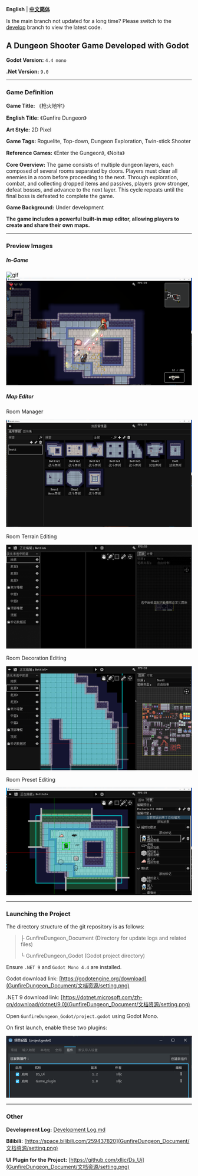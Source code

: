 **English** | [**中文简体**](./README-zh.md)

Is the main branch not updated for a long time? Please switch to the [develop](/develop) branch to view the latest code.



## A Dungeon Shooter Game Developed with Godot  

**Godot Version:** `4.4 mono`  

**.Net Version:** `9.0`  

---
### Game Definition  

**Game Title:** 《枪火地牢》  

**English Title:** 《Gunfire Dungeon》  

**Art Style:** 2D Pixel  

**Game Tags:** Roguelite, Top-down, Dungeon Exploration, Twin-stick Shooter  

**Reference Games:** 《Enter the Gungeon》, 《Noita》  

**Core Overview:** The game consists of multiple dungeon layers, each composed of several rooms separated by doors. Players must clear all enemies in a room before proceeding to the next. Through exploration, combat, and collecting dropped items and passives, players grow stronger, defeat bosses, and advance to the next layer. This cycle repeats until the final boss is defeated to complete the game.  

**Game Background:** Under development  

**The game includes a powerful built-in map editor, allowing players to create and share their own maps.**  

---
### Preview Images  

##### In-Game  

![gif](GunfireDungeon_Document/文档资源/preview_gif.gif)  
![png](GunfireDungeon_Document/文档资源/preview1.png)  

##### Map Editor  

Room Manager  

![png](GunfireDungeon_Document/文档资源/preview2.png)  

Room Terrain Editing  

![png](GunfireDungeon_Document/文档资源/preview3_gif.gif)  

Room Decoration Editing  

![png](GunfireDungeon_Document/文档资源/preview2_gif.gif)  

Room Preset Editing  

![png](GunfireDungeon_Document/文档资源/preview3.png)  

---
### Launching the Project  

The directory structure of the git repository is as follows:  
> ├ GunfireDungeon_Document (Directory for update logs and related files) 
>
> └ GunfireDungeon_Godot (Godot project directory)  

Ensure `.NET 9` and `Godot Mono 4.4` are installed.  

Godot download link: [https://godotengine.org/download](GunfireDungeon_Document/文档资源/setting.png)  

.NET 9 download link: [https://dotnet.microsoft.com/zh-cn/download/dotnet/9.0](GunfireDungeon_Document/文档资源/setting.png)  

Open `GunfireDungeon_Godot/project.godot` using Godot Mono.  

On first launch, enable these two plugins:  

![setting.png](GunfireDungeon_Document/文档资源/setting.png)  

---
### Other  

**Development Log:** [Development Log.md](GunfireDungeon_Document/开发日志.md)  

**Bilibili:** [https://space.bilibili.com/259437820](GunfireDungeon_Document/文档资源/setting.png)  

**UI Plugin for the Project:** [https://github.com/xlljc/Ds_Ui](GunfireDungeon_Document/文档资源/setting.png)  